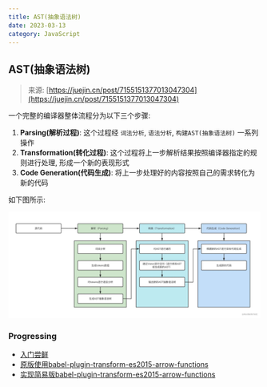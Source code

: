 ```yaml
---
title: AST(抽象语法树)
date: 2023-03-13
category: JavaScript
---
```


## AST(抽象语法树)

> 来源: [https://juejin.cn/post/7155151377013047304](https://juejin.cn/post/7155151377013047304)

一个完整的编译器整体流程分为以下三个步骤:

1. **Parsing(解析过程)**: 这个过程经 `词法分析`, `语法分析`, `构建AST(抽象语法树)` 一系列操作
2. **Transformation(转化过程)**: 这个过程将上一步解析结果按照编译器指定的规则进行处理, 形成一个新的表现形式
3. **Code Generation(代码生成)**: 将上一步处理好的内容按照自己的需求转化为新的代码

如下图所示:

![compiler](./public/images/compiler.jpg)

### Progressing

- [入门尝鲜](./simple.js)
- [原版使用babel-plugin-transform-es2015-arrow-functions](./use-transform-es2015-arrow-functions.js)
- [实现简易版babel-plugin-transform-es2015-arrow-functions](./babel-plugin-demo.js)

